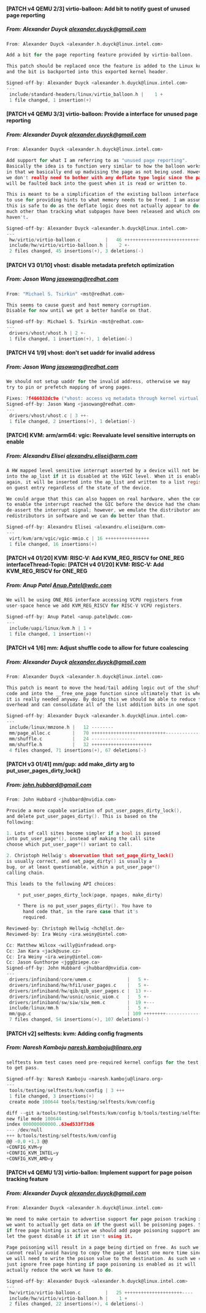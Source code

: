 #### [PATCH v4 QEMU 2/3] virtio-balloon: Add bit to notify guest of unused page reporting
##### From: Alexander Duyck <alexander.duyck@gmail.com>

```c
From: Alexander Duyck <alexander.h.duyck@linux.intel.com>

Add a bit for the page reporting feature provided by virtio-balloon.

This patch should be replaced once the feature is added to the Linux kernel
and the bit is backported into this exported kernel header.

Signed-off-by: Alexander Duyck <alexander.h.duyck@linux.intel.com>
---
 include/standard-headers/linux/virtio_balloon.h |    1 +
 1 file changed, 1 insertion(+)

```
#### [PATCH v4 QEMU 3/3] virtio-balloon: Provide a interface for unused page reporting
##### From: Alexander Duyck <alexander.duyck@gmail.com>

```c
From: Alexander Duyck <alexander.h.duyck@linux.intel.com>

Add support for what I am referring to as "unused page reporting".
Basically the idea is to function very similar to how the balloon works
in that we basically end up madvising the page as not being used. However
we don't really need to bother with any deflate type logic since the page
will be faulted back into the guest when it is read or written to.

This is meant to be a simplification of the existing balloon interface
to use for providing hints to what memory needs to be freed. I am assuming
this is safe to do as the deflate logic does not actually appear to do very
much other than tracking what subpages have been released and which ones
haven't.

Signed-off-by: Alexander Duyck <alexander.h.duyck@linux.intel.com>
---
 hw/virtio/virtio-balloon.c         |   46 ++++++++++++++++++++++++++++++++++--
 include/hw/virtio/virtio-balloon.h |    2 +-
 2 files changed, 45 insertions(+), 3 deletions(-)

```
#### [PATCH V3 01/10] vhost: disable metadata prefetch optimization
##### From: Jason Wang <jasowang@redhat.com>

```c
From: "Michael S. Tsirkin" <mst@redhat.com>

This seems to cause guest and host memory corruption.
Disable for now until we get a better handle on that.

Signed-off-by: Michael S. Tsirkin <mst@redhat.com>
---
 drivers/vhost/vhost.h | 2 +-
 1 file changed, 1 insertion(+), 1 deletion(-)

```
#### [PATCH V4 1/9] vhost: don't set uaddr for invalid address
##### From: Jason Wang <jasowang@redhat.com>

```c
We should not setup uaddr for the invalid address, otherwise we may
try to pin or prefetch mapping of wrong pages.

Fixes: 7f466032dc9e ("vhost: access vq metadata through kernel virtual address")
Signed-off-by: Jason Wang <jasowang@redhat.com>
---
 drivers/vhost/vhost.c | 3 ++-
 1 file changed, 2 insertions(+), 1 deletion(-)

```
#### [PATCH] KVM: arm/arm64: vgic: Reevaluate level sensitive interrupts on enable
##### From: Alexandru Elisei <alexandru.elisei@arm.com>

```c
A HW mapped level sensitive interrupt asserted by a device will not be put
into the ap_list if it is disabled at the VGIC level. When it is enabled
again, it will be inserted into the ap_list and written to a list register
on guest entry regardless of the state of the device.

We could argue that this can also happen on real hardware, when the command
to enable the interrupt reached the GIC before the device had the chance to
de-assert the interrupt signal; however, we emulate the distributor and
redistributors in software and we can do better than that.

Signed-off-by: Alexandru Elisei <alexandru.elisei@arm.com>
---
 virt/kvm/arm/vgic/vgic-mmio.c | 16 ++++++++++++++++
 1 file changed, 16 insertions(+)

```
#### [PATCH v4 01/20] KVM: RISC-V: Add KVM_REG_RISCV for ONE_REG interfaceThread-Topic: [PATCH v4 01/20] KVM: RISC-V: Add KVM_REG_RISCV for ONE_REG
##### From: Anup Patel <Anup.Patel@wdc.com>

```c
We will be using ONE_REG interface accessing VCPU registers from
user-space hence we add KVM_REG_RISCV for RISC-V VCPU registers.

Signed-off-by: Anup Patel <anup.patel@wdc.com>
---
 include/uapi/linux/kvm.h | 1 +
 1 file changed, 1 insertion(+)

```
#### [PATCH v4 1/6] mm: Adjust shuffle code to allow for future coalescing
##### From: Alexander Duyck <alexander.duyck@gmail.com>

```c
From: Alexander Duyck <alexander.h.duyck@linux.intel.com>

This patch is meant to move the head/tail adding logic out of the shuffle
code and into the __free_one_page function since ultimately that is where
it is really needed anyway. By doing this we should be able to reduce the
overhead and can consolidate all of the list addition bits in one spot.

Signed-off-by: Alexander Duyck <alexander.h.duyck@linux.intel.com>
---
 include/linux/mmzone.h |   12 --------
 mm/page_alloc.c        |   70 +++++++++++++++++++++++++++---------------------
 mm/shuffle.c           |   24 ----------------
 mm/shuffle.h           |   32 ++++++++++++++++++++++
 4 files changed, 71 insertions(+), 67 deletions(-)

```
#### [PATCH v3 01/41] mm/gup: add make_dirty arg to put_user_pages_dirty_lock()
##### From: john.hubbard@gmail.com

```c
From: John Hubbard <jhubbard@nvidia.com>

Provide a more capable variation of put_user_pages_dirty_lock(),
and delete put_user_pages_dirty(). This is based on the
following:

1. Lots of call sites become simpler if a bool is passed
into put_user_page*(), instead of making the call site
choose which put_user_page*() variant to call.

2. Christoph Hellwig's observation that set_page_dirty_lock()
is usually correct, and set_page_dirty() is usually a
bug, or at least questionable, within a put_user_page*()
calling chain.

This leads to the following API choices:

    * put_user_pages_dirty_lock(page, npages, make_dirty)

    * There is no put_user_pages_dirty(). You have to
      hand code that, in the rare case that it's
      required.

Reviewed-by: Christoph Hellwig <hch@lst.de>
Reviewed-by: Ira Weiny <ira.weiny@intel.com>

Cc: Matthew Wilcox <willy@infradead.org>
Cc: Jan Kara <jack@suse.cz>
Cc: Ira Weiny <ira.weiny@intel.com>
Cc: Jason Gunthorpe <jgg@ziepe.ca>
Signed-off-by: John Hubbard <jhubbard@nvidia.com>
---
 drivers/infiniband/core/umem.c             |   5 +-
 drivers/infiniband/hw/hfi1/user_pages.c    |   5 +-
 drivers/infiniband/hw/qib/qib_user_pages.c |  13 +--
 drivers/infiniband/hw/usnic/usnic_uiom.c   |   5 +-
 drivers/infiniband/sw/siw/siw_mem.c        |  19 +---
 include/linux/mm.h                         |   5 +-
 mm/gup.c                                   | 109 ++++++++-------------
 7 files changed, 54 insertions(+), 107 deletions(-)

```
#### [PATCH v2] selftests: kvm: Adding config fragments
##### From: Naresh Kamboju <naresh.kamboju@linaro.org>

```c
selftests kvm test cases need pre-required kernel configs for the test
to get pass.

Signed-off-by: Naresh Kamboju <naresh.kamboju@linaro.org>
---
 tools/testing/selftests/kvm/config | 3 +++
 1 file changed, 3 insertions(+)
 create mode 100644 tools/testing/selftests/kvm/config

diff --git a/tools/testing/selftests/kvm/config b/tools/testing/selftests/kvm/config
new file mode 100644
index 000000000000..63ed533f73d6
--- /dev/null
+++ b/tools/testing/selftests/kvm/config
@@ -0,0 +1,3 @@
+CONFIG_KVM=y
+CONFIG_KVM_INTEL=y
+CONFIG_KVM_AMD=y
```
#### [PATCH v4 QEMU 1/3] virtio-ballon: Implement support for page poison tracking feature
##### From: Alexander Duyck <alexander.duyck@gmail.com>

```c
From: Alexander Duyck <alexander.h.duyck@linux.intel.com>

We need to make certain to advertise support for page poison tracking if
we want to actually get data on if the guest will be poisoning pages. So
if free page hinting is active we should add page poisoning support and
let the guest disable it if it isn't using it.

Page poisoning will result in a page being dirtied on free. As such we
cannot really avoid having to copy the page at least one more time since
we will need to write the poison value to the destination. As such we can
just ignore free page hinting if page poisoning is enabled as it will
actually reduce the work we have to do.

Signed-off-by: Alexander Duyck <alexander.h.duyck@linux.intel.com>
---
 hw/virtio/virtio-balloon.c         |   25 +++++++++++++++++++++----
 include/hw/virtio/virtio-balloon.h |    1 +
 2 files changed, 22 insertions(+), 4 deletions(-)

```

